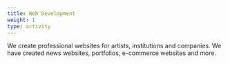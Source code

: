 ```yaml
---
title: Web Development
weight: 1
type: activity
---
```

We create professional websites for artists, institutions and companies. We have created news websites, portfolios, e-commerce websites and more.
